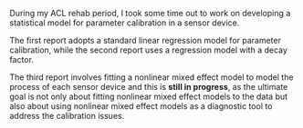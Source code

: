 During my ACL rehab period, I took some time out to work on developing a
statistical model for parameter calibration in a sensor device. 

The first report adopts a standard linear regression model for parameter calibration, while the second report uses a regression model with a decay factor.

The third report involves fitting a nonlinear mixed effect model to model the process of each sensor device and this is **still in progress**, as the ultimate goal is not only about fitting nonlinear mixed effect models to the data but also about using nonlinear mixed effect models as a diagnostic tool to address the calibration issues.
